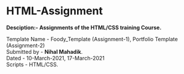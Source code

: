 # HTML-Assignment <br />

**Desciption:- Assignments of the HTML/CSS training Course.** <br />

Template Name - Foody_Template (Assignment-1), Portfolio Template (Assignment-2) <br />
Submitted by - **Nihal Mahadik**. <br />
Dated - 10-March-2021, 17-March-2021 <br />
Scripts - HTML/CSS.
